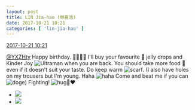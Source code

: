```yaml
---
layout: post
title: LIN Jia-hao (林嘉浩)
date: 2017-10-21 10:21
categories: [ 'lin-jia-hao' ]
---
```


<div class="weibo-info">
  <a href="http://weibo.com/6210352257/Frn11ibWX">2017-10-21 10:21</a>
</div>

[@YXZHty](http://weibo.com/2565158051) Happy birthday. :birthday::tada::gift:🎊 I'll buy your favourite 🍇 jelly drops and Kinder Joy ![Ultraman](http://img.t.sinajs.cn/t4/appstyle/expression/ext/normal/bc/otm_org.gif) when you are back. You should take more food 🍗 even if it doesn't suit your taste. Do keep warm ![scarf](http://img.t.sinajs.cn/t4/appstyle/expression/ext/normal/3f/weijin_org.gif). (I also have holes on my trousers but I'm young. Haha ![haha](http://img.t.sinajs.cn/t4/appstyle/expression/ext/normal/6a/laugh.gif) Come and beat me if you can ![doge](http://img.t.sinajs.cn/t4/appstyle/expression/ext/normal/b6/doge_org.gif)) Fighting! ![hug](http://img.t.sinajs.cn/t4/appstyle/expression/ext/normal/70/pcmoren_baobao_org.png):muscle::heart:

<!-- more -->

<ul class="weibo-pic-list-1">
  <li class="weibo-pic">
    <a href="http://wx2.sinaimg.cn/mw690/006Mi0jTgy1fkpmotmh08j30hb0hedi4.jpg"><img src="//wx2.sinaimg.cn/thumb150/006Mi0jTgy1fkpmotmh08j30hb0hedi4.jpg" /></a>
  </li>
  <li class="weibo-pic">
    <a href="http://wx3.sinaimg.cn/mw690/006Mi0jTgy1fkpmou6mzjj30hs0fpt98.jpg"><img src="//wx3.sinaimg.cn/thumb150/006Mi0jTgy1fkpmou6mzjj30hs0fpt98.jpg" /></a>
  </li>
</ul>
